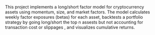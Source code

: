This project implements a long/short factor model for cryptocurrency assets using momentum, size, and market factors. The model calculates weekly factor exposures (betas) for each asset, backtests a portfolio strategy by going long/short the top n assests but not accounting for transaction cost or slippages , and visualizes cumulative returns.

